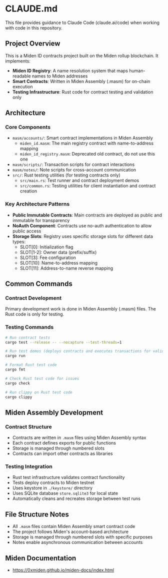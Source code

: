 # CLAUDE.md

This file provides guidance to Claude Code (claude.ai/code) when working with code in this repository.

## Project Overview

This is a Miden ID contracts project built on the Miden rollup blockchain. It implements:

- **Miden ID Registry**: A name resolution system that maps human-readable names to Miden addresses
- **Smart Contracts**: Written in Miden Assembly (.masm) for on-chain execution
- **Testing Infrastructure**: Rust code for contract testing and validation only

## Architecture

### Core Components

- `masm/accounts/`: Smart contract implementations in Miden Assembly
  - `miden_id.masm`: The main registry contract with name-to-address mapping
  - `miden_id_registry.masm`: Deprecated old contract, do not use this one
- `masm/scripts/`: Transaction scripts for contract interactions
- `masm/notes/`: Note scripts for cross-account communication
- `src/`: Rust testing utilities (for testing contracts only)
  - `src/main.rs`: Test runner and contract deployment demos
  - `src/common.rs`: Testing utilities for client instantiation and contract creation


### Key Architecture Patterns

- **Public Immutable Contracts**: Main contracts are deployed as public and immutable for transparency
- **NoAuth Component**: Contracts use no-auth authentication to allow public access
- **Storage Slots**: Registry uses specific storage slots for different data types:
  - SLOT[0]: Initialization flag
  - SLOT[1-2]: Owner data (prefix/suffix)
  - SLOT[3]: Fee configuration
  - SLOT[10]: Name-to-address mapping
  - SLOT[11]: Address-to-name reverse mapping

## Common Commands

### Contract Development
Primary development work is done in Miden Assembly (.masm) files. The Rust code is only for testing.

### Testing Commands

```bash
# Run contract tests
cargo test --release -- --nocapture --test-threads=1

# Run test demos (deploys contracts and executes transactions for validation)
cargo run

# Format Rust test code
cargo fmt

# Check Rust test code for issues
cargo check

# Run clippy on Rust test code
cargo clippy
```

## Miden Assembly Development

### Contract Structure
- Contracts are written in `.masm` files using Miden Assembly syntax
- Each contract defines exports for public functions
- Storage is managed through numbered slots
- Contracts can import other contracts as libraries

### Testing Integration
- Rust test infrastructure validates contract functionality
- Tests deploy contracts to Miden testnet
- Uses keystore in `./keystore/` directory
- Uses SQLite database `store.sqlite3` for local state
- Automatically cleans and recreates storage between test runs

## File Structure Notes

- All `.masm` files contain Miden Assembly smart contract code
- The project follows Miden's account-based architecture
- Storage is managed through numbered slots with specific purposes
- Notes enable asynchronous communication between accounts

## Miden Documentation
- https://0xmiden.github.io/miden-docs/index.html
